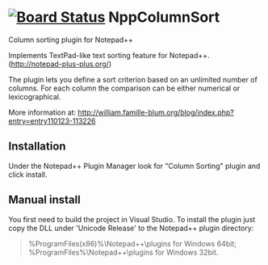 [![Board Status](https://williamblum.visualstudio.com/a50c4097-c9a3-4262-ba54-b517a7c2683d/6816f3cc-1ab5-4743-a4d4-6b7c8428e1a7/_apis/work/boardbadge/38d41e58-c05f-4a9e-b046-7a412cb606b1)](https://williamblum.visualstudio.com/a50c4097-c9a3-4262-ba54-b517a7c2683d/_boards/board/t/6816f3cc-1ab5-4743-a4d4-6b7c8428e1a7/Microsoft.RequirementCategory)
NppColumnSort
=============

Column sorting plugin for Notepad++

Implements TextPad-like text sorting feature for Notepad++.
(http://notepad-plus-plus.org/)

The plugin lets you define a sort criterion based on an unlimited number of columns. For each column the comparison can be either numerical or lexicographical.

More information at:  http://william.famille-blum.org/blog/index.php?entry=entry110123-113226

Installation
--------------

Under the Notepad++ Plugin Manager look for "Column Sorting" plugin and click install.

Manual install
-----------------
You first need to build the project in Visual Studio. To install the plugin just copy the DLL under 'Unicode Release' to the Notepad++ plugin directory: 

> %ProgramFiles(x86)%\Notepad++\plugins for Windows 64bit;
> %ProgramFiles%\Notepad++\plugins for Windows 32bit.